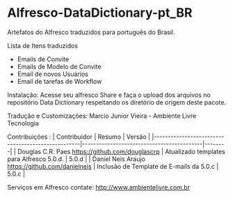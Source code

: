 # Alfresco-DataDictionary-pt_BR

Artefatos do Alfresco traduzidos para português do Brasil.

Lista de Itens traduzidos
- Emails de Convite
- Emails de Modelo de Convite
- Email de novos Usuários
- Email de tarefas de Workflow

Instalação:
 Acesse seu alfresco Share e faça o upload dos arquivos no repositório Data Dictionary respeitando os diretório de origem deste pacote.

Tradução e Customizações:
Marcio Junior Vieira - Ambiente Livre Tecnologia

Contribuições :
| Contribuidor                                      | Resumo                                    | Versão |
|---------------------------------------------------|-------------------------------------------|--------|
| Douglas C.R. Paes https://github.com/douglascrp   | Atualizado templates para Alfresco 5.0.d. | 5.0.d  |
| Daniel Neis Araujo  https://github.com/danielneis | Inclusão de Template de E-mails da 5.0.c  | 5.0.c  |





Serviços em  Alfresco contate: http://www.ambientelivre.com.br
